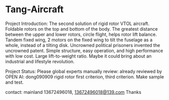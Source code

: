 # Tang-Aircraft
Project Introduction:
The second solution of rigid rotor VTOL aircraft. Foldable rotors on the top and bottom of the body.
The greatest distance between the upper and lower rotors, circle flight, helps rotor lift balance.
Tandem fixed wing, 2 motors on the fixed wing to tilt the fuselage as a whole, instead of a tilting disk.
Uncrowned political prisoners invented the uncrowned patent.
Simple structure, easy operation, and high performance with low cost.
Large lift-to-weight ratio.
Maybe it could bring about an industrial and lifestyle revolution.

Project Status:
Please global experts manually review: already reviewed by OPEN AI: dong090909 rigid rotor first criterion, third criterion.
Make sample and test.

contact: mainland 13672496018, 13672496018@139.com
Thanks
